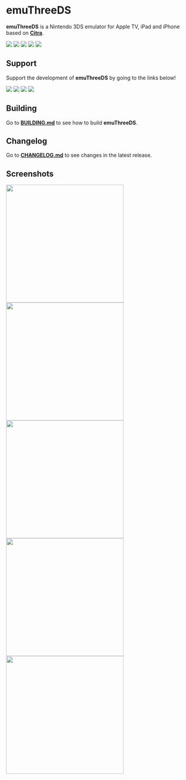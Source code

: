 # emuThreeDS
**emuThreeDS** is a Nintendo 3DS emulator for Apple TV, iPad and iPhone based on **[Citra](https://github.com/citra-emu/citra)**.

<span>
  <img src="https://img.shields.io/static/v1?label=Built%20with&message=C%2B%2B&color=blue"/>
  <img src="https://img.shields.io/static/v1?label=Built%20with&message=Objective-C%2B%2B&color=blue"/>
  <img src="https://img.shields.io/static/v1?label=Built%20with&message=Swift&color=orange"/>
  <img src="https://img.shields.io/static/v1?label=Built%20with&message=SwiftUI&color=orange"/>
  <img src="https://img.shields.io/static/v1?label=License&message=GPLv3&color=blue"/>
</span>

## Support
Support the development of **emuThreeDS** by going to the links below!

<span>
  <a href="https://buymeacoffee.com/antiquecodes" style="text-decoration: none;">
    <img src="https://img.shields.io/static/v1?label=Support&message=Buy%20Me%20A%20Coffee&color=yellow"/>
  </a>
  <a href="https://ko-fi.com/antiquecodes" style="text-decoration: none;">
    <img src="https://img.shields.io/static/v1?label=Support&message=Ko-Fi&color=brown"/>
  </a>
    <a href="https://patreon.com/emuplace" style="text-decoration: none;">
    <img src="https://img.shields.io/static/v1?label=Support&message=Patreon&color=black"/>
  </a>
  <a href="https://paypal.me/officialantique" style="text-decoration: none;">
    <img src="https://img.shields.io/static/v1?label=Support&message=PayPal&color=blue"/>
  </a>
</span>

## Building
Go to **[BUILDING.md](resources/markdowns/BUILDING.md)** to see how to build **emuThreeDS**.

## Changelog
Go to **[CHANGELOG.md](resources/markdowns/CHANGELOG.md)** to see changes in the latest release.

## Screenshots

<span>
    <img src="resources/images/library_1.png" width="320px"/>
    <img src="resources/images/library_2.png" width="320px"/>
    <br/>
    <img src="resources/images/library_3.png" width="320px"/>
    <img src="resources/images/ingame_1.png" width="320px"/>
    <br/>
    <img src="resources/images/ingame_2.png" width="320px"/>
</span>